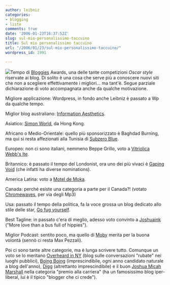 ```yaml
---
author: leibniz
categories:
- blogging
- liste
comments: true
date: '2006-01-23T16:37:52Z'
slug: sul-mio-personalissimo-taccuino
title: Sul mio personalissimo taccuino
url: "/2006/01/23/sul-mio-personalissimo-taccuino/"
wordpress_id: 1991

---
```

![](https://home.twcny.rr.com/shardsshadows/gold_star.gif)Tempo di [Bloggies](https://2006.bloggies.com/) Awards, una delle tante competizioni _Oscar style_ riservate ai blog. Di solito è una cosa che serve più a conoscere nuovi siti che non a scegliere effettivamente i migliori... ma tant'è. Segue parziale dichiarazione di voto accompagnata anche da qualche motivazione.

Migliore applicazione: Wordpress, in fondo anche Leibniz è passato a Wp da qualche tempo.

Miglior blog australiano: [Information Aesthetics](https://www.infosthetics.com/).

Asiatico: [Simon World](https://www.simonworld.mu.nu/), da Hong Kong.

Africano o Medio-Orientale: quello più sponsorizzato è Baghdad Burning, ma qui si resta affezionati alla Tunisia di [Subzero Blue](https://2006.bloggies.com/).

Europeo: non ci sono italiani, nemmeno Beppe Grillo, voto a [Vitriolica Webb's Ite](https://unkemptwomen.blogspot.com/).

Britannico: è passato il tempo del Londonist, ora uno dei più vivaci è [Gaping Void](https://www.gapingvoid.com/) (che infatti ha diverse nominations).

America Latina: voto a [Motel de Moka](https://mookamotel.blogspot.com/).

Canada: perché esiste una categoria a parte per il Canada?! (votato [Chromewaves](https://www.chromewaves.net/), per via degli Mp3)

Usa: passato il tempo della politica, fa la voce grossa un blog dedicato allo stile delle star, [Go fug yourself](https://www.gofugyourself.com/).

Best Tagline: in passato c'era di meglio, adesso voto convinto a [Joshuaink](https://www.joshuaink.com/) ("More love than a bus full of hippies").

Miglior Podcast: sentito poco, ma quello di [Moby](https://www.mobylives.com/) merita per la buona volontà (sennò ci resta Max Pezzali).

Poi ci sono tante altre categorie, ma è lunga scrivere tutto. Comunque un voto se lo meritano [Overheard in NY](https://www.overheardinnewyork.com/) (blog sulle conversazioni "rubate" nei luoghi pubblici), [Boing Boing](https://www.boingboing.net/) (imprescindibile, ogni anno candidato naturale a blog dell'anno), [Digg](https://www.digg.com/) (altrettanto imprescindibile) e il buon [Joshua Micah Marshall](https://www.talkingpointsmemo.com/) nella categoria "premio alla carriera" (ha un famosissimo blog iper-liberal, lui è il tipico "blogger che ci crede").
